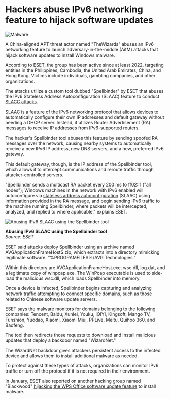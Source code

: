 # Hackers abuse IPv6 networking feature to hijack software updates

![Malware](https://www.bleepstatic.com/content/hl-images/2022/05/05/malware-header.jpg)

A China-aligned APT threat actor named "TheWizards" abuses an IPv6 networking feature to launch adversary-in-the-middle (AitM) attacks that hijack software updates to install Windows malware.

According to ESET, the group has been active since at least 2022, targeting entities in the Philippines, Cambodia, the United Arab Emirates, China, and Hong Kong. Victims include individuals, gambling companies, and other organizations.

The attacks utilize a custom tool dubbed "Spellbinder" by ESET that abuses the IPv6 Stateless Address Autoconfiguration (SLAAC) feature to conduct [SLACC attacks](https://wirewatcher.wordpress.com/2011/04/04/the-slaac-attack-using-ipv6-as-a-weapon-against-ipv4/).

SLAAC is a feature of the IPv6 networking protocol that allows devices to automatically configure their own IP addresses and default gateway without needing a DHCP server. Instead, it utilizes Router Advertisement (RA) messages to receive IP addresses from IPv6-supported routers.

The hacker's Spellbinder tool abuses this feature by sending spoofed RA messages over the network, causing nearby systems to automatically receive a new IPv6 IP address, new DNS servers, and a new, preferred IPv6 gateway.

This default gateway, though, is the IP address of the Spellbinder tool, which allows it to intercept communications and reroute traffic through attacker-controlled servers.

"Spellbinder sends a multicast RA packet every 200 ms to ff02::1 ("all nodes"); Windows machines in the network with IPv6 enabled will autoconfigure via [stateless address autoconfiguration](https://www.rfc-editor.org/rfc/rfc4862) (SLAAC) using information provided in the RA message, and begin sending IPv6 traffic to the machine running Spellbinder, where packets will be intercepted, analyzed, and replied to where applicable," explains ESET.

![Abusing IPv6 SLAAC using the Spellbinder tool](https://www.bleepstatic.com/images/news/security/malware/s/spellbinder/figure-4%5B1%5D.png)

**Abusing IPv6 SLAAC using the Spellbinder tool**  
_Source: ESET_

ESET said attacks deploy Spellbinder using an archive named AVGApplicationFrameHostS.zip, which extracts into a directory mimicking legitimate software: "%PROGRAMFILES%\\AVG Technologies."

Within this directory are AVGApplicationFrameHost.exe, wsc.dll, log.dat, and a legitimate copy of winpcap.exe. The WinPcap executable is used to side-load the malicious wsc.dll, which loads Spellbinder into memory.

Once a device is infected, Spellbinder begins capturing and analyzing network traffic attempting to connect specific domains, such as those related to Chinese software update servers.

ESET says the malware monitors for domains belonging to the following companies: Tencent, Baidu, Xunlei, Youku, iQIYI, Kingsoft, Mango TV, Funshion, Yuodao, Xiaomi, Xiaomi Miui, PPLive, Meitu, Quihoo 360, and Baofeng.

The tool then redirects those requests to download and install malicious updates that deploy a backdoor named "WizardNet."

The WizardNet backdoor gives attackers persistent access to the infected device and allows them to install additional malware as needed.

To protect against these types of attacks, organizations can monitor IPv6 traffic or turn off the protocol if it is not required in their environment.

In January, ESET also reported on another hacking group named "Blackwood" [hijacking the WPS Office software update feature](https://www.bleepingcomputer.com/news/security/blackwood-hackers-hijack-wps-office-update-to-install-malware/) to install malware.